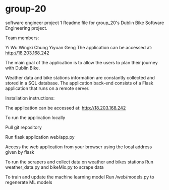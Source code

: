 # group-20
software engineer project
1
Readme file for group_20's Dublin Bike Software Engineering project.

Team members:

Yi Wu
Wingki Chung
Yiyuan Geng
The application can be accessed at: http://18.203.168.242

The main goal of the application is to allow the users to plan their journey with Dublin Bike.

Weather data and bike stations information are constantly collected and stored in a SQL database. The application back-end consists of a Flask application that runs on a remote server. 

Installation instructions:

The application can be accessed at: http://18.203.168.242

To run the application locally

Pull git repository

Run flask application web/app.py

Access the web application from your browser using the local address given by flask

To run the scrapers and collect data on weather and bikes stations
Run weather_data.py and bikeMix.py to scrape data

To train and update the machine learning model
Run /web/models.py to regenerate ML models
